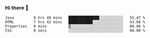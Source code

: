### Hi there 👋

<!--START_SECTION:waka-->

```text
Java         9 hrs 48 mins   ██████████████░░░░░░░░░░░   55.47 %
HTML         7 hrs 42 mins   ███████████░░░░░░░░░░░░░░   43.66 %
Properties   9 mins          ▒░░░░░░░░░░░░░░░░░░░░░░░░   00.86 %
CSS          0 secs          ░░░░░░░░░░░░░░░░░░░░░░░░░   00.00 %
```

<!--END_SECTION:waka-->


<!--
**AnkelMauCastillo/AnkelMauCastillo** is a ✨ _special_ ✨ repository because its `README.md` (this file) appears on your GitHub profile.

Here are some ideas to get you started:

- 🔭 I’m currently working on ...
- 🌱 I’m currently learning ...
- 👯 I’m looking to collaborate on ...
- 🤔 I’m looking for help with ...
- 💬 Ask me about ...
- 📫 How to reach me: ...
- 😄 Pronouns: ...
- ⚡ Fun fact: ...
-->
